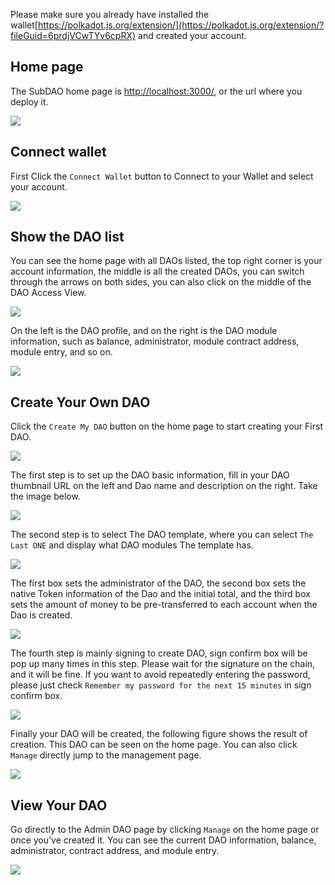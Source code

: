 Please make sure you already have installed the wallet[https://polkadot.js.org/extension/](https://polkadot.js.org/extension/?fileGuid=6prdjVCwTYv6cpRX) and created your account.


## Home page

The SubDAO home page is [http://localhost:3000/](http://localhost:3000/), or the url where you deploy it.

![](./usage-01.png)

## Connect wallet
First Click the `Connect Wallet` button to Connect to your Wallet and select your account.

![](./usage-02.png)


## Show the DAO list

You can see the home page with all DAOs listed, the top right corner is your account information, the middle is all the created DAOs, you can switch through the arrows on both sides, you can also click on the middle of the DAO Access View.

![](./usage-03.png)

On the left is the DAO profile, and on the right is the DAO module information, such as balance, administrator, module contract address, module entry, and so on.

![](./usage-04.png)

## Create Your Own DAO

Click the `Create My DAO` button on the home page to start creating your First DAO.

![](./usage-05.png)

The first step is to set up the DAO basic information, fill in your DAO thumbnail URL on the left and Dao name and description on the right. Take the image below.

![](./usage-06.png)

The second step is to select The DAO template, where you can select `The Last ONE` and display what DAO modules The template has.

![](./usage-07.png)

The first box sets the administrator of the DAO, the second box sets the native Token information of the Dao and the initial total, and the third box sets the amount of money to be pre-transferred to each account when the Dao is created.

![](./usage-08.png)

The fourth step is mainly signing to create DAO, sign confirm box will be pop up many times in this step.  Please wait for the signature on the chain, and it will be fine. If you want to avoid repeatedly entering the password, please just check `Remember my password for the next 15 minutes` in sign confirm box.

![](./usage-09.png)

Finally your DAO will be created, the following figure shows the result of creation. This DAO can be seen on the home page. You can also click `Manage` directly jump to  the management page.

![](./usage-10.png)

## View Your DAO

Go directly to the Admin DAO page by clicking `Manage` on the home page or once you’ve created it. You can see the current DAO information, balance, administrator, contract address, and module entry.

![](./usage-11.png)


